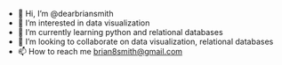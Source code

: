 - 👋 Hi, I’m @dearbriansmith
- 👀 I’m interested in data visualization
- 🌱 I’m currently learning python and relational databases
- 💞️ I’m looking to collaborate on data visualization, relational databases
- 📫 How to reach me brian8smith@gmail.com

<!---
dearbriansmith/dearbriansmith is a ✨ special ✨ repository because its `README.md` (this file) appears on your GitHub profile.
You can click the Preview link to take a look at your changes.
--->
